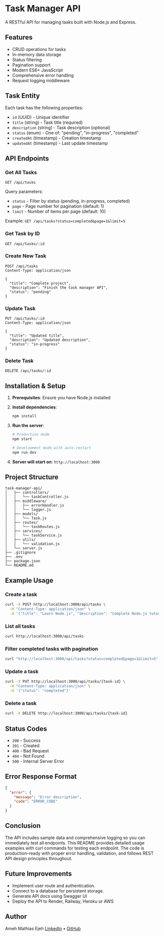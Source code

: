 # Task Manager API
A RESTful API for managing tasks built with Node.js and Express.

## Features
- CRUD operations for tasks
- In-memory data storage
- Status filtering
- Pagination support
- Modern ES6+ JavaScript
- Comprehensive error handling
- Request logging middleware

## Task Entity
Each task has the following properties:
- `id` (UUID) - Unique identifier
- `title` (string) - Task title (required)
- `description` (string) - Task description (optional)
- `status` (enum) - One of: "pending", "in-progress", "completed"
- `createdAt` (timestamp) - Creation timestamp
- `updatedAt` (timestamp) - Last update timestamp

## API Endpoints

### Get All Tasks
```
GET /api/tasks
```
Query parameters:
- `status` - Filter by status (pending, in-progress, completed)
- `page` - Page number for pagination (default: 1)
- `limit` - Number of items per page (default: 10)

Example: `GET /api/tasks?status=completed&page=1&limit=5`

### Get Task by ID
```
GET /api/tasks/:id
```

### Create New Task
```
POST /api/tasks
Content-Type: application/json

{
  "title": "Complete project",
  "description": "Finish the task manager API",
  "status": "pending"
}
```

### Update Task
```
PUT /api/tasks/:id
Content-Type: application/json

{
  "title": "Updated title",
  "description": "Updated description",
  "status": "in-progress"
}
```

### Delete Task
```
DELETE /api/tasks/:id
```

## Installation & Setup

1. **Prerequisites**: Ensure you have Node.js installed

2. **Install dependencies**:
   ```bash
   npm install
   ```

3. **Run the server**:
   ```bash
   # Production mode
   npm start
   
   # Development mode with auto-restart
   npm run dev
   ```

4. **Server will start on**: `http://localhost:3000`

## Project Structure

```
task-manager-api/
│   ├── controllers/
│   │   └── taskController.js
│   ├── middleware/
│   │   ├── errorHandler.js
│   │   └── logger.js
│   ├── models/
│   │   └── Task.js
│   ├── routes/
│   │   └── taskRoutes.js
│   ├── services/
│   │   └── taskService.js
│   ├── utils/
│   │   └── validation.js
│   └── server.js
├── .gitignore
├── .env
├── package.json
└── README.md
```

## Example Usage

### Create a task
```bash
curl -X POST http://localhost:3000/api/tasks \
  -H "Content-Type: application/json" \
  -d '{"title": "Learn Node.js", "description": "Complete Node.js tutorial", "status": "pending"}'
```

### List all tasks
```bash
curl http://localhost:3000/api/tasks
```

### Filter completed tasks with pagination
```bash
curl "http://localhost:3000/api/tasks?status=completed&page=1&limit=5"
```

### Update a task
```bash
curl -X PUT http://localhost:3000/api/tasks/{task-id} \
  -H "Content-Type: application/json" \
  -d '{"status": "completed"}'
```

### Delete a task
```bash
curl -X DELETE http://localhost:3000/api/tasks/{task-id}
```

## Status Codes
- `200` - Success
- `201` - Created
- `400` - Bad Request
- `404` - Not Found
- `500` - Internal Server Error

## Error Response Format

```json
{
  "error": {
    "message": "Error description",
    "code": "ERROR_CODE"
  }
}
```
## Conclusion
The API includes sample data and comprehensive logging so you can immediately test all endpoints. This README provides detailed usage examples with curl commands for testing each endpoint.
The code is production-ready with proper error handling, validation, and follows REST API design principles throughout.

## Future Improvements
- Implement user route and authentication.
- Connect to a database for persistent storage.
- Generate API docs using Swagger UI
- Deploy the API to Render, Railway, Heroku or AWS

## Author
Ameh Mathias Ejeh [LinkedIn](https://www.linkedin.com/in/ameh-mathias-ejeh-7444042b4) • [GitHub](https://github.com/ameh0429
)